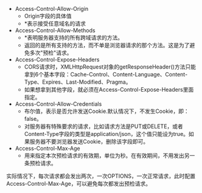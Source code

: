 - Access-Control-Allow-Origin
  - Origin字段的具体值
  - *表示接受任意域名的请求
- Access-Control-Allow-Methods 
  - *表明服务器支持的所有跨域请求的方法。
  - 返回的是所有支持的方法，而不单是浏览器请求的那个方法。这是为了避免多次"预检"请求。
- Access-Control-Expose-Headers 
  - CORS请求时，XMLHttpRequest对象的getResponseHeader()方法只能拿到6个基本字段：Cache-Control、Content-Language、Content-Type、Expires、Last-Modified、Pragma。
  - 如果想拿到其他字段，就必须在Access-Control-Expose-Headers里面指定。
- Access-Control-Allow-Credentials 
  - 布尔值，表示是否允许发送Cookie.默认情况下，不发生Cookie，即：false。
  - 对服务器有特殊要求的请求，比如请求方法是PUT或DELETE，或者Content-Type字段的类型是application/json，这个值只能设为true。如果服务器不要浏览器发送Cookie，删除该字段即可。
- Access-Control-Max-Age 
  - 用来指定本次预检请求的有效期，单位为秒。在有效期间，不用发出另一条预检请求。

实际情况下，每次请求都会发出两次，一次OPTIONS，一次正常请求，此时配置Access-Control-Max-Age，可以避免每次都发出预检请求。

